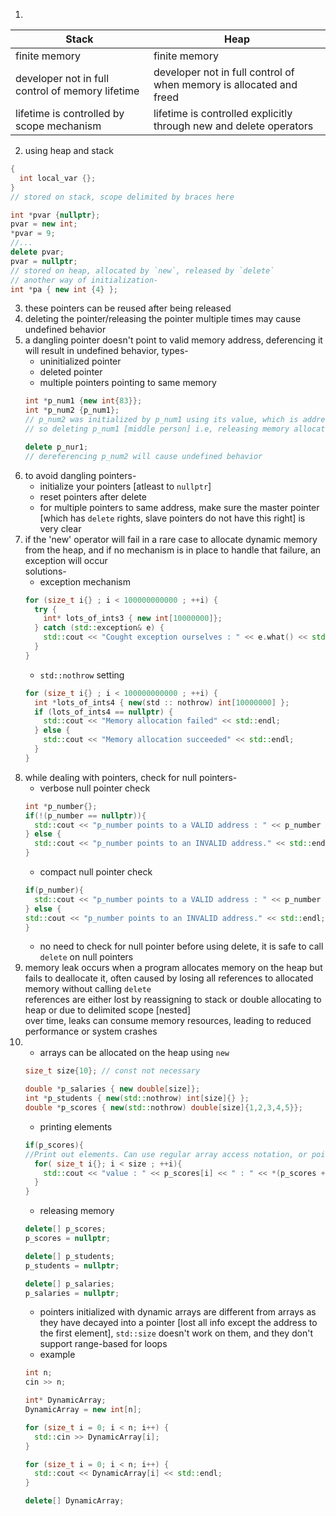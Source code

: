 1. 
| Stack | Heap       |
| -------------- | ------------ |
| finite memory      | finite memory |
| developer not in full control of memory lifetime  | developer not in full control of when memory is allocated and freed    |
| lifetime is controlled by scope mechanism | lifetime is controlled explicitly through new and delete operators |
2. using heap and stack
```cpp
{
  int local_var {};
}
// stored on stack, scope delimited by braces here

int *pvar {nullptr};
pvar = new int;
*pvar = 9;
//...
delete pvar;
pvar = nullptr;
// stored on heap, allocated by `new`, released by `delete`
// another way of initialization-
int *pa { new int {4} };
```
3. these pointers can be reused after being released
4. deleting the pointer/releasing the pointer multiple times may cause undefined behavior
5. a dangling pointer doesn't point to valid memory address, deferencing it will result in undefined behavior, types-
    - uninitialized pointer
    - deleted pointer
    - multiple pointers pointing to same memory
    ```cpp
    int *p_num1 {new int{83}};
    int *p_num2 {p_num1};
    // p_num2 was initialized by p_num1 using its value, which is address on heap indirectly, and not directly by `new`
    // so deleting p_num1 [middle person] i.e, releasing memory allocated on heap will kind of break p_num2
    
    delete p_nur1;
    // dereferencing p_num2 will cause undefined behavior
    ```
6. to avoid dangling pointers-
    - initialize your pointers [atleast to `nullptr`]
    - reset pointers after delete
    - for multiple pointers to same address, make sure the master pointer [which has `delete` rights, slave pointers do not have this right] is very clear
7. if the 'new' operator will fail in a rare case to allocate dynamic memory from the heap, and if no mechanism is in place to handle that failure, an exception will occur\
solutions-
    - exception mechanism
    ```cpp
    for (size_t i{} ; i < 100000000000 ; ++i) {
      try {
        int* lots_of_ints3 { new int[10000000]};
      } catch (std::exception& e) {
        std::cout << "Cought exception ourselves : " << e.what() << std::endl;
      }
    }
    ```
    - `std::nothrow` setting
    ```cpp
    for (size_t i{} ; i < 100000000000 ; ++i) {
      int *lots_of_ints4 { new(std :: nothrow) int[10000000] };
      if (lots_of_ints4 == nullptr) {
        std::cout << "Memory allocation failed" << std::endl;
      } else {
        std::cout << "Memory allocation succeeded" << std::endl;
      }
    }
    ```
8. while dealing with pointers, check for null pointers-
    - verbose null pointer check
    ```cpp
    int *p_number{};
    if(!(p_number == nullptr)){
      std::cout << "p_number points to a VALID address : " << p_number << std::endl;
    } else {
      std::cout << "p_number points to an INVALID address." << std::endl;
    }
    ```
    - compact null pointer check
    ```cpp
    if(p_number){
      std::cout << "p_number points to a VALID address : " << p_number << std::endl;
    } else {
    std::cout << "p_number points to an INVALID address." << std::endl;
    }
    ```
    - no need to check for null pointer before using delete, it is safe to call `delete` on null pointers
9. memory leak occurs when a program allocates memory on the heap but fails to deallocate it, often caused by losing all references to allocated memory without calling `delete`\
references are either lost by reassigning to stack or double allocating to heap or due to delimited scope [nested]\
over time, leaks can consume memory resources, leading to reduced performance or system crashes
10. - arrays can be allocated on the heap using `new`
    ```cpp
    size_t size{10}; // const not necessary

    double *p_salaries { new double[size]};
    int *p_students { new(std::nothrow) int[size]{} };
    double *p_scores { new(std::nothrow) double[size]{1,2,3,4,5}};
    ```
    - printing elements
    ```cpp
    if(p_scores){
    //Print out elements. Can use regular array access notation, or pointer arithmetic
      for( size_t i{}; i < size ; ++i){
        std::cout << "value : " << p_scores[i] << " : " << *(p_scores + i) << std::endl;
      }
    }
    ```
    - releasing memory
    ```cpp
    delete[] p_scores;
    p_scores = nullptr;

    delete[] p_students;
    p_students = nullptr;

    delete[] p_salaries;
    p_salaries = nullptr;
    ```
    - pointers initialized with dynamic arrays are different from arrays as they have decayed into a pointer [lost all info except the address to the first element], `std::size` doesn't work on them, and they don't support range-based for loops
    - example
    ```cpp
    int n;
    cin >> n;

    int* DynamicArray;
    DynamicArray = new int[n];

    for (size_t i = 0; i < n; i++) {
      std::cin >> DynamicArray[i];
    }

    for (size_t i = 0; i < n; i++) {
      std::cout << DynamicArray[i] << std::endl;
    }

    delete[] DynamicArray;
    ```